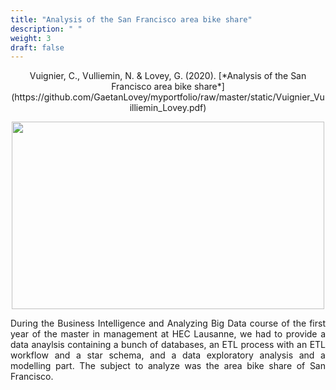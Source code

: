 ```yaml
---
title: "Analysis of the San Francisco area bike share"
description: " "
weight: 3
draft: false
---
```

<center> Vuignier, C., Vulliemin, N. & Lovey, G. (2020). [*Analysis of the San Francisco area bike share*](https://github.com/GaetanLovey/myportfolio/raw/master/static/Vuignier_Vuilliemin_Lovey.pdf)</center>

</p>

<p align="center">
  <img src="/bike.png" width="500" height="300"/>
</p>

</p>

<p style="text-align:justify;">During the Business Intelligence and Analyzing Big Data course of the first year of the master in management at HEC Lausanne, we had to provide a data anaylsis containing a bunch of databases, an ETL process with an ETL workflow and a star schema, and a data exploratory analysis and a modelling part. The subject to analyze was the area bike share of San Francisco.</p>  
